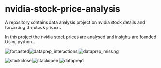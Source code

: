 # nvidia-stock-price-analysis
A repository contains data analysis project on nvidia stock details and forcasting the stock prices..

In this project the nvidia stock prices are analysed and insights are founded Using python...

![forcasted](https://user-images.githubusercontent.com/119998021/233141604-3947239b-e3d5-420a-8b64-19282d90b84f.png)![dataprep_interactions](https://user-images.githubusercontent.com/119998021/233141643-96907fc2-c515-4b61-81c5-29c21f992571.jpg)
![dataprep_missing](https://user-images.githubusercontent.com/119998021/233141654-ac0851d0-bc99-46d0-837f-4f110d142a94.jpg)

![stackclose](https://user-images.githubusercontent.com/119998021/233141625-ca09cea8-4783-4945-a3d3-08c84e1e46e5.png)
![stackopen](https://user-images.githubusercontent.com/119998021/233141631-478621fe-b431-4d44-9364-ff88f6c41ab9.png)
![dataprep1](https://user-images.githubusercontent.com/119998021/233141665-be1fd0a2-e613-4abc-8ee2-1f139d23cf4d.jpg)
